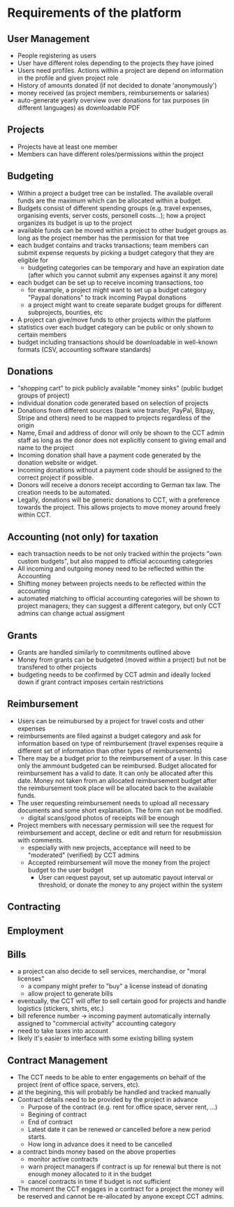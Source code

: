 # Requirements of the platform

## User Management 

* People registering as users
* User have different roles depending to the projects they have joined
* Users need profiles. Actions within a project are depend on information in the profile and given project role
* History of amounts donated (if not decided to donate 'anonymously')
* money received (as project members, reimbursements or salaries)
* auto-generate yearly overview over donations for tax purposes (in different languages) as downloadable PDF

## Projects

* Projects have at least one member 
* Members can have different roles/permissions within the project

## Budgeting

* Within a project a budget tree can be installed. The available overall funds are the maximum which can be allocated within a budget.
* Budgets consist of different spending groups (e.g. travel expenses, organising events, server costs, personell costs...); how a project organizes its budget is up to the project
* available funds can be moved within a project to other budget groups as long as the project member has the permission for that tree
* each budget contains and tracks transactions; team members can submit expense requests by picking a budget category that they are eligible for
  - budgeting categories can be temporary and have an expiration date (after which you cannot submit any expenses against it any more)
* each budget can be set up to receive incoming transactions, too
  - for example, a project might want to set up a budget category "Paypal donations" to track incoming Paypal donations
  - a project might want to create separate budget groups for different subprojects, bounties, etc
* A project can give/move funds to other projects within the platform
* statistics over each budget category can be public or only shown to certain members
* budget including transactions should be downloadable in well-known formats (CSV, accounting software standards)

## Donations

* "shopping cart" to pick publicly available "money sinks" (public budget groups of project)
* individual donation code generated based on selection of projects
* Donations from different sources (bank wire transfer, PayPal, Bitpay, Stripe and others) need to be mapped to projects regardless of the origin
* Name, Email and address of donor will only be shown to the CCT admin staff as long as the donor does not explicitly consent to giving email and name to the project
* Incoming donation shall have a payment code generated by the donation website or widget.
* Incoming donations without a payment code should be assigned to the correct project if possible. 
* Donors will receive a donors receipt according to German tax law. The creation needs to be automated. 
* Legally, donations will be generic donations to CCT, with a preference towards the project. This allows projects to move money around freely within CCT. 

## Accounting (not only) for taxation

* each transaction needs to be not only tracked within the projects "own custom budgets", but also mapped to official accounting categories 
* All incoming and outgoing money need to be reflected within the Accounting
* Shifting money between projects needs to be reflected within the accounting
* automated matching to official accounting categories will be shown to project managers; they can suggest a different category, but only CCT admins can change actual assigment

## Grants

* Grants are handled similarly to commitments outlined above
* Money from grants can be budgeted (moved within a project) but not be transfered to other projects
* budgeting needs to be confirmed by CCT admin and ideally locked down if grant contract imposes certain restrictions

## Reimbursement

* Users can be reimubursed by a project for travel costs and other expenses
* reimbursements are filed against a budget category and ask for information based on type of reimbursement (travel expenses require a different set of information than other types of reimbursements)
* There may be a budget prior to the reimbursement of a user. In this case only the ammount budgeted can be reimbursed. Budget allocated for reimbursement has a valid to date. It can only be allocated after this date. Money not taken from an allocated reimbursement budget after the reimbursement took place will be allocated back to the available funds. 
* The user requesting reimbursement needs to upload all necessary documents and some short explanation. The form can not be modified.
  * digital scans/good photos of receipts will be enough
* Project members with necessary permission will see the request for reimbursement and accept, decline or edit and return for resubmission with comments.
  * especially with new projects, acceptance will need to be "moderated" (verified) by CCT admins
  * Accepted reimbursement will move the money from the project budget to the user budget
    * User can request payout, set up automatic payout interval or threshold, or donate the money to any project within the system

## Contracting

## Employment

## Bills

* a project can also decide to sell services, merchandise, or "moral licenses"
  - a company might prefer to "buy" a license instead of donating
  - allow project to generate bills
* eventually, the CCT will offer to sell certain good for projects and handle logistics (stickers, shirts, etc.)
* bill reference number -> incoming payment automatically internally assigned to "commercial activity" accounting category
* need to take taxes into account
* likely it's easier to interface with some existing billing system

## Contract Management
 
* The CCT needs to be able to enter engagements on behalf of the project (rent of office space, servers, etc).
* at the begining, this will probably be handled and tracked manually
* Contract details need to be provided by the project in advance
  * Purpose of the contract (e.g. rent for office space, server rent, ...)
  * Begining of contract
  * End of contract
  * Latest date it can be renewed _or_ cancelled before a new period starts.
  * How long in advance does it need to be cancelled
* a contract binds money based on the above properties
  * monitor active contracts
  * warn project managers if contract is up for renewal but there is not enough money allocated to it in the budget
  * cancel contracts in time if budget is not sufficient
* The moment the CCT engages in a contract for a project the money will be reserved and cannot be re-allocated by anyone except CCT admins.
